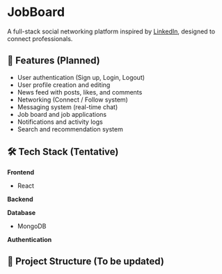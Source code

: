 # JobBoard

A full-stack social networking platform inspired by [LinkedIn](https://www.linkedin.com), designed to connect professionals.

## 🚀 Features (Planned)

- User authentication (Sign up, Login, Logout)
- User profile creation and editing
- News feed with posts, likes, and comments
- Networking (Connect / Follow system)
- Messaging system (real-time chat)
- Job board and job applications
- Notifications and activity logs
- Search and recommendation system

## 🛠 Tech Stack (Tentative)

**Frontend**
- React

**Backend**

**Database**
- MongoDB


**Authentication**


## 📁 Project Structure (To be updated)
